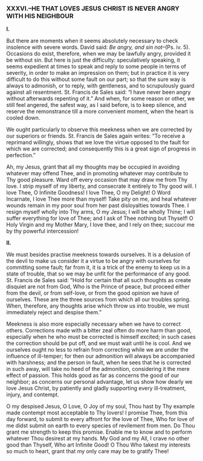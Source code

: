 
### XXXVI.–HE THAT LOVES JESUS CHRIST IS NEVER ANGRY WITH HIS NEIGHBOUR

**I.**

But there are moments when it seems absolutely necessary to check insolence with severe words. David said: _Be angry, and sin not_–(Ps. iv. 5). Occasions do exist, therefore, when we may be lawfully angry, provided it be without sin. But here is just the difficulty: speculatively speaking, it seems expedient at times to speak and reply to some people in terms of severity, in order to make an impression on them; but in practice it is very difficult to do this without some fault on our part; so that the sure way is always to admonish, or to reply, with gentleness, and to scrupulously guard against all resentment. St. Francis de Sales said: “I have never been angry without afterwards repenting of it.” And when, for some reason or other, we still feel angered, the safest way, as I said before, is to keep silence, and reserve the remonstrance till a more convenient moment, when the heart is cooled down.

We ought particularly to observe this meekness when we are corrected by our superiors or friends. St. Francis de Sales again writes: “To receive a reprimand willingly, shows that we love the virtue opposed to the fault for which we are corrected; and consequently this is a great sign of progress in perfection.”

Ah, my Jesus, grant that all my thoughts may be occupied in avoiding whatever may offend Thee, and in promoting whatever may contribute to Thy good pleasure. Ward off every occasion that may draw me from Thy love. I strip myself of my liberty, and consecrate it entirely to Thy good will. I love Thee, O Infinite Goodness! I love Thee, O my Delight! O Word Incarnate, I love Thee more than myself! Take pity on me, and heal whatever wounds remain in my poor soul from her past disloyalties towards Thee. I resign myself wholly into Thy arms, O my Jesus; I will be wholly Thine; I will suffer everything for love of Thee; and I ask of Thee nothing but Thyself! O Holy Virgin and my Mother Mary, I love thee, and I rely on thee; succour me by thy powerful intercession!

**II.**

We must besides practise meekness towards ourselves. It is a delusion of the devil to make us consider it a virtue to be angry with ourselves for committing some fault; far from it, it is a trick of the enemy to keep us in a state of trouble, that so we may be unfit for the performance of any good. St. Francis de Sales said: “Hold for certain that all such thoughts as create disquiet are not from God, Who is the Prince of peace, but proceed either from the devil, or from self-love, or from the good opinion we have of ourselves. These are the three sources from which all our troubles spring. When, therefore, any thoughts arise which throw us into trouble, we must immediately reject and despise them.”

Meekness is also more especially necessary when we have to correct others. Corrections made with a bitter zeal often do more harm than good, especially when he who must be corrected is himself excited; in such cases the correction should be put off, and we must wait until he is cool. And we ourselves ought no less to refrain from correcting while we are under the influence of ill-temper; for then our admonition will always be accompanied with harshness; and the person in fault, when he sees that he is corrected in such away, will take no heed of the admonition, considering it the mere effect of passion. This holds good as far as concerns the good of our neighbor; as concerns our personal advantage, let us show how dearly we love Jesus Christ, by patiently and gladly supporting every ill-treatment, injury, and contempt.

O my despised Jesus, O Love, O Joy of my soul, Thou hast by Thy example made contempt most acceptable to Thy lovers! I promise Thee, from this day forward, to submit to every affront for the love of Thee, Who for love of me didst submit on earth to every species of revilement from men. Do Thou grant me strength to keep this promise. Enable me to know and to perform whatever Thou desirest at my hands. My God and my All, I crave no other good than Thyself, Who art Infinite Good! O Thou Who takest my interests so much to heart, grant that my only care may be to gratify Thee!


